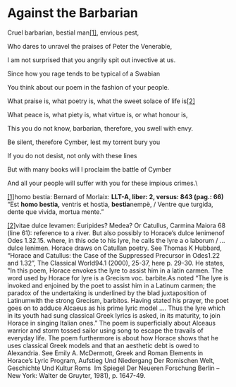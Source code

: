 # Against the Barbarian

Cruel barbarian, bestial man[\[1\]](applewebdata://40EEEDD7-A1B0-45A4-8CD8-2E7FFBE432B9#\_ftn1), envious pest,

Who dares to unravel the praises of Peter the Venerable,

I am not surprised that you angrily spit out invective at us.

Since how you rage tends to be typical of a Swabian

You think about our poem in the fashion of your people.

What praise is, what poetry is, what the sweet solace of life is[\[2\]](applewebdata://40EEEDD7-A1B0-45A4-8CD8-2E7FFBE432B9#\_ftn2)

What peace is, what piety is, what virtue is, or what honour is,

This you do not know, barbarian, therefore, you swell with envy.

Be silent, therefore Cymber, lest my torrent bury you

If you do not desist, not only with these lines

But with many books will I proclaim the battle of Cymber

And all your people will suffer with you for these impious crimes.\


[\[1\]](applewebdata://40EEEDD7-A1B0-45A4-8CD8-2E7FFBE432B9#\_ftnref1)homo bestia: Bernard of Morlaix: **LLT-A, liber: 2, versus: 843 (pag.: 66)** “Est **homo bestia,** ventris et hostia, **bestia**nempè, / Ventre que turgida, dente que vivida, mortua mente.”

[\[2\]](applewebdata://40EEEDD7-A1B0-45A4-8CD8-2E7FFBE432B9#\_ftnref2)vitae dulce levamen: Euripides? Medea? Or Catullus, Carmina Maiora 68 (line 61): reference to a river. But also possibly to Horace’s dulce lenimenof Odes 1.32.15. where, in this ode to his lyre, he calls the lyre a o laborum / … dulce lenimen. Horace draws on Catullan poetry. See Thomas K Hubbard, “Horace and Catullus: the Case of the Suppressed Precursor in Odes1.22 and 1.32”, The Classical World94.1 (2000), 25-37, here p. 29-30.  He states, "In this poem, Horace envokes the lyre to assist him in a latin carmen. The word used by Horace for lyre is a Grecism voc. barbite.As noted “The lyre is invoked and enjoined by the poet to assist him in a Latinum carmen; the paradox of the undertaking is underlined by the blad juxtaposition of Latinumwith the strong Grecism, barbitos. Having stated his prayer, the poet goes on to adduce Alcaeus as his prime lyric model …. Thus the lyre which in its youth had sung classical Greek lyrics is asked, in its maturity, to join Horace in singing Italian ones.” The poem is superficially about Alceaus warrior and storm tossed sailor using song to escape the travails of everyday life. The poem furthermore is about how Horace shows that he uses classical Greek models and that an aesthetic debt is owed to Alexandria. See Emily A. McDermott, Greek and Roman Elements in Horace’s Lyric Program, Aufstieg Und Niedergang Der Romischen Welt, Geschichte Und Kultur Roms  Im Spiegel Der Neueren Forschung Berlin – New York: Walter de Gruyter, 1981), p. 1647-49.
